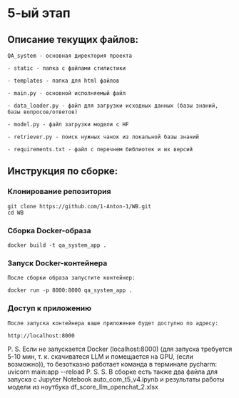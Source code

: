 # 5-ый этап

## Описание текущих файлов:
	QA_system - основная директория проекта

    - static - папка с файлами стилистики 

    - templates - папка для html файлов

    - main.py - основной исполняемый файл

    - data_loader.py - файл для загрузки исходных данных (базы знаний, базы вопросов/ответов)

    - model.py - файл загрузки модели с HF

    - retriever.py - поиск нужных чанок из локальной базы знаний

    - requirements.txt - файл с перечнем библиотек и их версий

## Инструкция по сборке:

### Клонирование репозитория

    git clone https://github.com/1-Anton-1/WB.git
    cd WB

### Сборка Docker-образа

    docker build -t qa_system_app .

### Запуск Docker-контейнера

    После сборки образа запустите контейнер:

    docker run -p 8000:8000 qa_system_app .

### Доступ к приложению

    После запуска контейнера ваше приложение будет доступно по адресу:

    http://localhost:8000

    

P. S. Если не запускается Docker (localhost:8000) (для запуска требуется 5-10 мин, т. к. скачиватеся LLM и помещается на GPU, (если возможно)), то безотказно работает команда в терминале pycharm: uvicorn main:app --reload 
P. S. S. В сборке есть также два файла для запуска с Jupyter Notebook auto_com_t5_v4.ipynb и результаты работы модели из ноутбука df_score_llm_openchat_2.xlsx